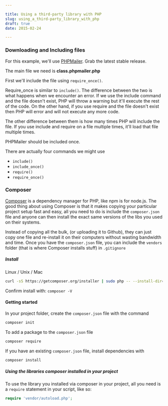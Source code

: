```yaml
---

title: Using a third-party library with PHP
slug: using_a_third-party_library_with_php
draft: true
date: 2015-02-24

---
```


### Downloading and Including files

For this example, we'll use [PHPMailer](https://github.com/PHPMailer/PHPMailer). Grab the latest stable release.

The main file we need is **class.phpmailer.php**

First we'll include the file using `require_once()`.

Require_once is similar to `include()`. The difference between the two is what happens when we encounter an error. If we use the include command and the file doesn't exist, PHP will throw a warning but it'll execute the rest of the code. On the other hand, if you use require and the file doesn't exist then PHP will error and will not execute any more code.

The other difference between them is how many times PHP will include the file. If you use include and require on a file multiple times, it'll load that file multiple times.

PHPMailer should be included once.

There are actually four commands we might use

- `include()`
- `include_once()`
- `require()`
- `require_once()`

### Composer

[Composer](https://getcomposer.org/) is a dependency manager for PHP, like npm is for node.js. The good thing about using Composer is that it makes copying your particular project setup fast and easy, all you need to do is include the `composer.json` file and anyone can then install the exact same versions of the libs you used on their systems.

Instead of copying all the bulk, (or uploading it to Github), they can just copy one file and re-install it on their computers without wasting bandwidth and time. Once you have the `composer.json` file, you can include the `vendors` folder (that is where  Composer installs stuff) in `.gitignore`

##### Install

Linux / Unix / Mac

```bash
curl -sS https://getcomposer.org/installer | sudo php -- --install-dir=/usr/local/bin --filename=composer
```

Confirm install with: `composer -V`

#### Getting started

In your project folder, create the `composer.json` file with the command

```bash
composer init
```
To add a package to the `composer.json` file

```bash
composer require
```
If you have an existing `composer.json` file, install dependencies with

```bash
composer install
```

##### Using the libraries composer installed in your project

To use the library you installed via composer in your project, all you need is a `require` statement in your script, like so:

```php
require 'vendor/autoload.php';
```
